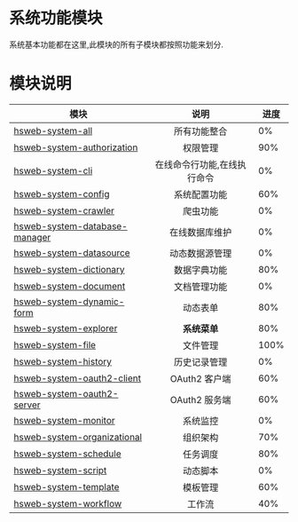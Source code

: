 # 系统功能模块
系统基本功能都在这里,此模块的所有子模块都按照功能来划分.

# 模块说明
| 模块       | 说明          |   进度 |
| ------------- |:-------------:| ----|
|[hsweb-system-all](hsweb-system-all)|所有功能整合| 0%|
|[hsweb-system-authorization](hsweb-system-authorization) |权限管理| 90%|
|[hsweb-system-cli](hsweb-system-cli)|在线命令行功能,在线执行命令| 0%|
|[hsweb-system-config](hsweb-system-config)|系统配置功能| 60%|
|[hsweb-system-crawler](hsweb-system-crawler)|爬虫功能| 0%|
|[hsweb-system-database-manager](hsweb-system-database-manager)|在线数据库维护| 0%|
|[hsweb-system-datasource](hsweb-system-datasource)|动态数据源管理| 0%|
|[hsweb-system-dictionary](hsweb-system-dictionary)| 数据字典功能|  80%|
|[hsweb-system-document](hsweb-system-document)|文档管理功能| 0%|
|[hsweb-system-dynamic-form](hsweb-system-dynamic-form)|动态表单| 80%|
|[hsweb-system-explorer](hsweb-system-menu)|**系统菜单**| 80%|
|[hsweb-system-file](hsweb-system-file)|文件管理| 100%|
|[hsweb-system-history](hsweb-system-history)|历史记录管理| 0%|
|[hsweb-system-oauth2-client](hsweb-system-oauth2-client)|OAuth2 客户端| 60%|
|[hsweb-system-oauth2-server](hsweb-system-oauth2-server)|OAuth2 服务端| 60%|
|[hsweb-system-monitor](hsweb-system-monitor)|系统监控| 0%|
|[hsweb-system-organizational](hsweb-system-organizational)|组织架构| 70%|
|[hsweb-system-schedule](hsweb-system-schedule)|任务调度| 80%|
|[hsweb-system-script](hsweb-system-script)|动态脚本| 0%|
|[hsweb-system-template](hsweb-system-template)|模板管理| 60%|
|[hsweb-system-workflow](hsweb-system-workflow)|工作流| 40%|
